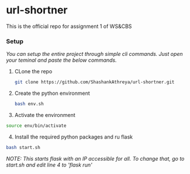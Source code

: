# url-shortner
This is the official repo for assignment 1 of WS&amp;CBS

### Setup
_You can setup the entire project through simple cli commands. Just open your teminal and paste the below commands._
1. CLone the repo
   ```sh
   git clone https://github.com/ShashankAthreya/url-shortner.git
   ```
2. Create the python environment
   ```sh
   bash env.sh
   ```
3. Activate the environment
  ```sh
  source env/bin/activate
  ```
4. Install the required python packages and ru flask
  ```sh
  bash start.sh
  ```
_NOTE: This starts flask with an IP accessible for all. To change that, go to start.sh and edit line 4 to 'flask run'_

